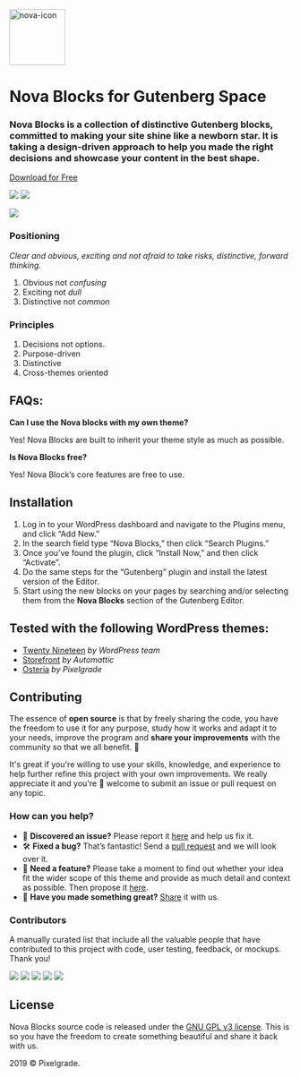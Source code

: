 <img width="100" alt="nova-icon" src="https://user-images.githubusercontent.com/1632775/58468221-d0f5b180-8145-11e9-9c5f-21a7eb902dcb.png">

# Nova Blocks for Gutenberg Space
### Nova Blocks is a collection of distinctive Gutenberg blocks, committed to making your site shine like a newborn star.  It is taking a design-driven approach to help you made the right decisions and showcase your content in the best shape.

[Download for Free](https://downloads.wordpress.org/plugins/nova-blocks.latest-stable.zip)

[![](https://img.shields.io/github/issues-closed/pixelgrade/nova-blocks.svg?color=6cc644&label=Issues)](https://github.com/pixelgrade/nova-blocks/issues?utf8=%E2%9C%93&q=is%3Aissue+is%3Aclosed+) [![](https://img.shields.io/github/issues/pixelgrade/nova-blocks.svg?color=4078c0&label=%20)](https://github.com/pixelgrade/nova-blocks/issues?utf8=%E2%9C%93&q=is%3Aissue+is%3Aopen)

[![](https://user-images.githubusercontent.com/1632775/61370143-638b1500-a89a-11e9-94e2-fd0a9b8e9581.png)](https://pixelgrade.com/plugins/nova-blocks/)

### Positioning
*Clear and obvious, exciting and not afraid to take risks, distinctive, forward thinking.*

1. Obvious not *confusing*
2. Exciting not *dull*
3. Distinctive not *common*

### Principles

1. Decisions not options.
2. Purpose-driven
3. Distinctive
4. Cross-themes oriented

## FAQs:

**Can I use the Nova blocks with my own theme?**

Yes! Nova Blocks are built to inherit your theme style as much as possible.

**Is Nova Blocks free?**

Yes! Nova Block’s core features are free to use.

## Installation

1. Log in to your WordPress dashboard and navigate to the Plugins menu, and click “Add New.”
2. In the search field type “Nova Blocks,” then click “Search Plugins.” 
3. Once you’ve found the plugin, click “Install Now,” and then click “Activate”.
4. Do the same steps for the “Gutenberg” plugin and install the latest version of the Editor.
5. Start using the new blocks on your pages by searching and/or selecting them from the **Nova Blocks** section of the Gutenberg Editor.

## Tested with the following WordPress themes:
- [Twenty Nineteen](https://wordpress.org/themes/twentynineteen/) _by WordPress team_
- [Storefront](https://wordpress.org/themes/storefront/) _by Automattic_
- [Osteria](https://pixelgrade.com/themes/osteria/) _by Pixelgrade_

## Contributing
The essence of **open source** is that by freely sharing the code, you have the freedom to use it for any purpose, study how it works and adapt it to your needs, improve the program and **share your improvements** with the community so that we all benefit. 🙏

It's great if you're willing to use your skills, knowledge, and experience to help further refine this project with your own improvements. We really appreciate it and you're 💯 welcome to submit an issue or pull request on any topic.

### How can you help?
- 🐛 **Discovered an issue?** Please report it [here](https://github.com/pixelgrade/nova-blocks/issues/new "here") and help us fix it.
- 🛠 **Fixed a bug?** That’s fantastic! Send a [pull request](https://github.com/pixelgrade/nova-blocks/pulls "pull request") and we will look over it.
- 🙋 **Need a feature?** Please take a moment to find out whether your idea fit the wider scope of this theme and provide as much detail and context as possible. Then propose it [here](https://github.com/pixelgrade/nova-blocks/issues/new).
- 💎 **Have you made something great?** [Share](https://github.com/pixelgrade/nova-blocks/issues/new "Share") it with us.

### Contributors
A manually curated list that include all the valuable people that have contributed to this project with code, user testing, feedback, or mockups. Thank you!

[![](https://github.com/razwan.png?size=64)](https://github.com/razwan) [![](https://github.com/georgeolaru.png?size=64)](https://github.com/georgeolaru) [![](https://github.com/oanafilip.png?size=64)](https://github.com/oanafilip) [![](https://github.com/vladolaru.png?size=64)](https://github.com/vladolaru)  [![](https://github.com/madalingorbanescu.png?size=64)](https://github.com/madalingorbanescu) 

## License
Nova Blocks source code is released under the [GNU GPL v3 license](https://www.gnu.org/licenses/gpl-3.0.html). This is so you have the freedom to create something beautiful and share it back with us.

2019 © Pixelgrade.
